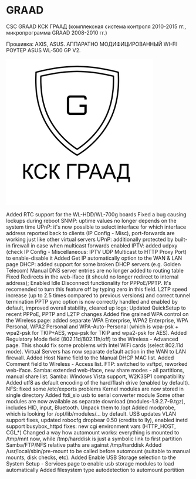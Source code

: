 # GRAAD
CSC GRAAD КСК ГРААД (комплексная система контроля 2010-2015 гг., микропрограмма GRAAD 2008-2010 гг.)

Прошивка: AXIS, ASUS. АППАРАТНО МОДИФИЦИРОВАННЫЙ WI-FI РОУТЕР ASUS WL-500 GP V2.

<img alt="" border="0" data-original-height="640" data-original-width="1400" height="400" src="https://raw.githubusercontent.com/EMIIA/GRAAD/master/GRAAD1080.png" style="font-family: &quot;times new roman&quot;;" title="" width="400" /></div>

Added RTC support for the WL-HDD/WL-700g boards
Fixed a bug causing lockups during reboot
SNMP: uptime values no longer depends on the system time
UPnP: it's now possible to select interface for which interface address reported back to clients (IP Config - Misc), port-forwards are working just like other virtual servers
UPnP: additionally protected by built-in firewall in case when multicast forwards enabled
IPTV: added udpxy (check IP Config - Miscellaneous: IPTV UDP Multicast to HTTP Proxy Port) to enable-disable it
Added Get IP automatically option to the WAN & LAN page
DHCP: added support for some broken DHCP servers (e.g. Golden Telecom)
Manual DNS server entries are no longer added to routing table
Fixed Redirects in the web-iface (it should no longer redirect to internal address);
Enabled Idle Disconnect functionality for PPPoE/PPTP. It's recomended to turn this feature off by typing zero in this field.
L2TP speed increase (up to 2.5 times compared to previous versions) and correct tunnel termination
PPTP sync option is now correctly handled and enabled by default, improved overall stability, cleared up logs;
Updated QuickSetup to recent PPPoE, PPTP and L2TP changes
Added fine grained WPA control on the Wireless page: added separate WPA Enterprise, WPA2 Enterprise, WPA Personal, WPA2 Personal and WPA-Auto-Personal (which is wpa-psk + wpa2-psk for TKIP+AES, wpa-psk for TKIP and wpa2-psk for AES).
Added Regulatory Mode field (802.11d/802.11h/off) to the Wireless - Advanced page. This should fix some problems with Intel WiFi cards (select 802.11d mode).
Virtual Servers has now separate default action in the WAN to LAN firewall.
Added Host Name field to the Manual DHCP MAC list.
Added Comment field to Wireless - Access list.
FTP: switched to vsftpd, reworked web-iface.
Samba: extended web-iface, new share modes - all partitions, manual share list.
Samba: Windows Vista support, W2K3SP1 compatibility
Added utf8 as default encoding of the hard/flash drive (enabled by default).
NFS: fixed some /etc/exports problems
Kernel modules are now stored in single directory
Added ftdi_sio usb to serial converter module
Some other modules are now available as separate download (modules-1.9.2.7-9.tgz), includes HID, input, Bluetooth. Unpack them to /opt
Added modprobe, which is looking for /opt/lib/modules/... by default.
USB updates
VLAN support fixes, updated robocfg
dropbear 0.50 (credits to lly), enabled inetd support
busybox_httpd fixes: new cgi environment vars (HTTP_HOST, CGI_*)
Changed a way how automount works: everything is mounted to /tmp/mnt now, while /tmp/harddisk is just a symbolic link to first partition
Samba/FTP/NFS relative paths are against /tmp/harddisk
Added /usr/local/sbin/pre-mount to be called before automount (suitable to manual mounts, disk checks, etc).
Added Enable USB Storage selection to the System Setup - Services page to enable usb storage modules to load automatically
Added filesystem type autodetection to automount portition
